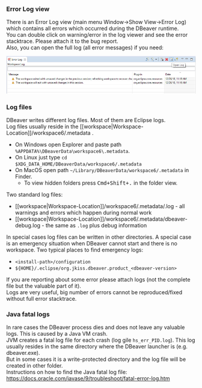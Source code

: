 ### Error Log view

There is an Error Log view (main menu Window->Show View->Error Log) which contains all errors which occurred during the DBeaver runtime.  
You can double click on warning/error in the log viewer and see the error stacktrace. Please attach it to the bug report.  
Also, you can open the full log (all error messages) if you need:  

![](images/error-log-export.png)

### Log files

DBeaver writes different log files. Most of them are Eclipse logs.  
Log files usually reside in the [[workspace|Workspace-Location]]/workspace6/.metadata .  

- On Windows open Explorer and paste path `%APPDATA%\DBeaverData\workspace6\.metadata`.  
- On Linux just type `cd $XDG_DATA_HOME/DBeaverData/workspace6/.metadata`
- On MacOS open path `~/Library/DBeaverData/workspace6/.metadata` in Finder.
  - To view hidden folders press <kbd>Cmd+Shift+.</kbd> in the folder view.

Two standard log files:
- [[workspace|Workspace-Location]]/workspace6/.metadata/.log - all warnings and errors which happen during normal work
- [[workspace|Workspace-Location]]/workspace6/.metadata/dbeaver-debug.log - the same as `.log` plus debug information

In special cases log files can be written in other directories. A special case is an emergency situation when DBeaver cannot start and there is no workspace.
Two typical places to find emergency logs:

- `<install-path>/configuration`
- `${HOME}/.eclipse/org.jkiss.dbeaver.product_<dbeaver-version>`

If you are reporting about some error please attach logs (not the complete file but the valuable part of it).  
Logs are very useful, big number of errors cannot be reproduced/fixed without full error stacktrace.

### Java fatal logs

In rare cases the DBeaver process dies and does not leave any valuable logs. This is caused by a Java VM crash.  
JVM creates a fatal log file for each crash (log gile `hs_err_PID.log`). This log usually resides in the same directory where the DBeaver launcher is (e.g. dbeaver.exe).  
But in some cases it is a write-protected directory and the log file will be created in other folder.  
Instructions on how to find the Java fatal log file: https://docs.oracle.com/javase/9/troubleshoot/fatal-error-log.htm
